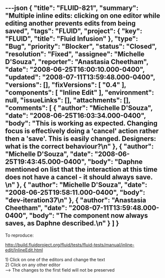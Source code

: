 ---json
{
  "title": "FLUID-821",
  "summary": "Multiple inline edits: clicking on one editor while editing another prevents edits from being saved",
  "tags": "FLUID",
  "project": {
    "key": "FLUID",
    "title": "Fluid Infusion"
  },
  "type": "Bug",
  "priority": "Blocker",
  "status": "Closed",
  "resolution": "Fixed",
  "assignee": "Michelle D'Souza",
  "reporter": "Anastasia Cheetham",
  "date": "2008-06-25T16:00:10.000-0400",
  "updated": "2008-07-11T13:59:48.000-0400",
  "versions": [],
  "fixVersions": [
    "0.4"
  ],
  "components": [
    "Inline Edit"
  ],
  "environment": null,
  "issueLinks": [],
  "attachments": [],
  "comments": [
    {
      "author": "Michelle D'Souza",
      "date": "2008-06-25T16:03:34.000-0400",
      "body": "This is working as expected. Changing focus is effectively doing a 'cancel' action rather then a 'save'. This is easily changed. Designers: what is the correct behaviour?\n"
    },
    {
      "author": "Michelle D'Souza",
      "date": "2008-06-25T19:43:45.000-0400",
      "body": "Daphne mentioned on list that the interaction at this time does not have a cancel - it should always save.&#x20;\n"
    },
    {
      "author": "Michelle D'Souza",
      "date": "2008-06-25T19:58:11.000-0400",
      "body": "dev-iteration37\n"
    },
    {
      "author": "Anastasia Cheetham",
      "date": "2008-07-11T13:59:48.000-0400",
      "body": "The component now always saves, as Daphne described.\n"
    }
  ]
}
---
To reproduce:

<http://build.fluidproject.org/fluid/tests/fluid-tests/manual/inline-edit/InlineEdit.html>

1\) Click on one of the editors and change the text\
2\) Click on any other editor\
\--> The changes to the first field will not be preserved

        